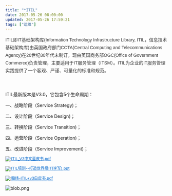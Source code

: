 ```yaml
---
title: "*ITIL"
date: 2017-05-26 08:00:00
updated: 2017-05-26 17:59:21
tags: ["运维"]
---
```

<p><span style="color: rgb(51, 51, 51); font-family: arial, 宋体, sans-serif; font-size: 14px; line-height: 24px; text-indent: 28px; background-color: rgb(255, 255, 255);">ITIL即IT基础架构库(Information Technology Infrastructure Library, ITIL，信息技术基础架构库)由英国政府部门CCTA(Central Computing and Telecommunications Agency)在20世纪80年代末制订，现由英国商务部OGC(Office of Government Commerce)负责管理，主要适用于IT服务管理（ITSM）。ITIL为企业的IT服务管理实践提供了一个客观、严谨、可量化的标准和规范。</span></p><p><span style="color: rgb(51, 51, 51); font-family: arial, 宋体, sans-serif; font-size: 14px; line-height: 24px; text-indent: 28px; background-color: rgb(255, 255, 255);"><br/></span></p><p>ITIL最新版本是V3.0，它包含5个生命周期：</p><p>一、战略阶段（Service Strategy)；</p><p>二、设计阶段（Service Design)；</p><p>三、转换阶段（Service Transition)；</p><p>四、运营阶段（Service Operation)；</p><p>五、改进阶段（Service Improvement)；</p><p style="line-height: 16px;"><img style="vertical-align: middle; margin-right: 2px;" src="http://10.1.134.114:55555/laravel-u-editor/dialogs/attachment/fileTypeImages/icon_pdf.gif"/><a style="font-size:12px; color:#0066cc;" href="/uploads/ueditor/php/upload/file/20170526/1495792665.pdf" title="ITIL_V3中文蓝皮书.pdf">ITIL_V3中文蓝皮书.pdf</a></p><p style="line-height: 16px;"><img style="vertical-align: middle; margin-right: 2px;" src="http://10.1.134.114:55555/laravel-u-editor/dialogs/attachment/fileTypeImages/icon_ppt.gif"/><a style="font-size:12px; color:#0066cc;" href="/uploads/ueditor/php/upload/file/20170526/1495792665.ppt" title="ITIL培训--打造世界级IT(李军).ppt">ITIL培训--打造世界级IT(李军).ppt</a></p><p style="line-height: 16px;"><img style="vertical-align: middle; margin-right: 2px;" src="http://10.1.134.114:55555/laravel-u-editor/dialogs/attachment/fileTypeImages/icon_pdf.gif"/><a style="font-size:12px; color:#0066cc;" href="/uploads/ueditor/php/upload/file/20170526/1495792666.pdf" title="翰纬-ITIL+v3白皮书.pdf">翰纬-ITIL+v3白皮书.pdf</a></p><p><img src="/uploads/ueditor/php/upload/image/20170526/1495792595.png" title="1495792595.png" alt="blob.png"/></p>
